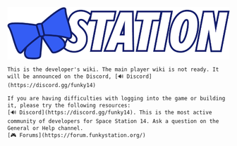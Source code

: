 <img src="assets/logo.png" width=512 style="margin-left:auto;margin-right:auto;display:block"/>

```admonish warning "Players beware"
This is the developer's wiki. The main player wiki is not ready. It will be announced on the Discord, [🔊 Discord](https://discord.gg/funky14)
```

```admonish question "Technical Issues"
If you are having difficulties with logging into the game or building it, please try the following resources:
[🔊 Discord](https://discord.gg/funky14). This is the most active community of developers for Space Station 14. Ask a question on the General or Help channel.
[🎮 Forums](https://forum.funkystation.org/)
```